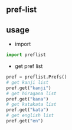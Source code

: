 ## pref-list

## usage
- import
```python
import preflist
```
- get pref list 
```python
pref = preflist.Prefs()
# get kanji list
pref.get("kanji")
# get hiragana list
pref.get("kana")
# get katakata list
pref.get("kata")
# get english list
pref.get("en")
```

